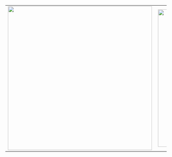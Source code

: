 <center>
  <table>
  <tr>
      <td><img width="450px" align="left" src="https://github-readme-stats.vercel.app/api?username=iceychris&show_icons=true&hide_border=true&count_private=true&layout=compact" /></td>
      <td><img width="430px" align="left" src="https://github-readme-stats.vercel.app/api/top-langs/?username=iceychris&hide=html&layout=compact" /></td>
  </tr>   
</table>
</center>
